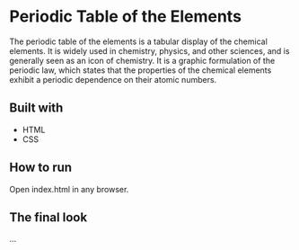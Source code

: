 # Periodic Table of the Elements

The periodic table of the elements is a tabular display of the chemical elements. It is widely used in chemistry, physics, and other sciences, and is generally seen as an icon of chemistry. It is a graphic formulation of the periodic law, which states that the properties of the chemical elements exhibit a periodic dependence on their atomic numbers.

## Built with
* HTML
* CSS
  
## How to run
Open index.html in any browser.

## The final look
...